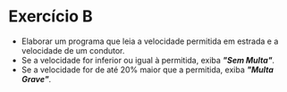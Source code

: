 # Exercício B
- Elaborar um programa que leia a velocidade permitida em estrada e a velocidade de um condutor.
- Se a velocidade for inferior ou igual à permitida, exiba _**"Sem Multa"**_.
- Se a velocidade for de até 20% maior que a permitida, exiba _**"Multa Grave"**_.